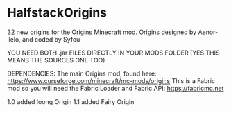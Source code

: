 # HalfstackOrigins
32 new origins for the Origins Minecraft mod. Origins designed by Aenor-llelo, and coded by Syfou

YOU NEED BOTH .jar FILES DIRECTLY IN YOUR MODS FOLDER (YES THIS MEANS THE SOURCES ONE TOO)

DEPENDENCIES:
The main Origins mod, found here: https://www.curseforge.com/minecraft/mc-mods/origins
This is a Fabric mod so you will need the Fabric Loader and Fabric API: https://fabricmc.net 

1.0 added loong Origin
1.1 added Fairy Origin
